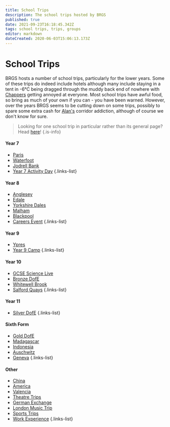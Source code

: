 ```yaml
---
title: School Trips
description: The school trips hosted by BRGS
published: true
date: 2021-09-23T16:18:45.342Z
tags: school trips, trips, groups
editor: markdown
dateCreated: 2020-06-03T15:06:13.173Z
---
```


# School Trips
BRGS hosts a number of school trips, particularly for the lower years. Some of these trips do indeed include hotels although many include staying in a tent in -6°C  being dragged through the muddy back end of nowhere with [Chappers](/teachers/mrs-chapman) getting annoyed at everyone. Most school trips have awful food, so bring as much of your own if you can - you have been warned. However, over the years BRGS seems to be cutting down on some trips, possibly to spare some extra cash for [Alan's](/teachers/mr-porteous) corridor addiction, although of course we don't know for sure.

> Looking for one school trip in particular rather than its general page? Head [here](/other/year-events)!
{.is-info}


#### Year 7
- [Paris](/groups/trips/paris)
- [Waterfoot](/groups/trips/waterfoot)
- [Jodrell Bank](/groups/trips/jodrell-bank)
- [Year 7 Activity Day](/groups/trips/year-7-activity-day)
{.links-list}

#### Year 8
- [Anglesey](/groups/trips/anglesey)
- [Edale](/groups/trips/edale)
- [Yorkshire Dales](/groups/trips/yorkshire-dales)
- [Malham](/groups/trips/malham)
- [Blackpool](/groups/trips/blackpool)
- [Careers Event](/groups/trips/careers-event)
{.links-list}

#### Year 9
- [Ypres](/groups/trips/ypres)
- [Year 9 Camp](/groups/trips/year-9-camp)
{.links-list}

#### Year 10
- [GCSE Science Live](/groups/trips/gcse-science-live)
- [Bronze DofE](/groups/trips/bronze-dofe)
- [Whitewell Brook](/groups/trips/whitewell-brook)
- [Salford Quays](/groups/trips/salford-quays)
{.links-list}

#### Year 11
- [Silver DofE](/groups/trips/silver-dofe)
{.links-list}

#### Sixth Form
- [Gold DofE](/groups/trips/gold-dofe)
- [Madagascar](/groups/trips/madagascar)
- [Indonesia](/groups/trips/indonesia)
- [Auschwitz](/groups/trips/auschwitz)
- [Geneva](/groups/trips/geneva)
{.links-list}

#### Other
- [China](/groups/trips/china)
- [America](/groups/trips/america)
- [Valencia](/groups/trips/valencia)
- [Theatre Trips](/groups/trips/theatre-trips)
- [German Exchange](/groups/trips/german-exchange)
- [London Music Trip](/groups/trips/london-music-trip)
- [Sports Trips](/groups/trips/sports-trips)
- [Work Experience](/groups/trips/work-experience)
{.links-list}